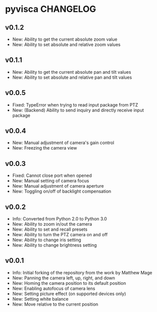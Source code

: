 # pyvisca CHANGELOG

## v0.1.2
- New: Ability to get the current absolute zoom value
- New: Ability to set absolute and relative zoom values

## v0.1.1

- New: Ability to get the current absolute pan and tilt values
- New: Ability to set absolute and relative pan and tilt values

## v0.0.5

- Fixed: TypeError when trying to read input package from PTZ
- New: (Backend) Ability to send inquiry and directly receive input package

## v0.0.4

- New: Manual adjustment of camera's gain control
- New: Freezing the camera view

## v0.0.3

- Fixed: Cannot close port when opened
- New: Manual setting of camera focus
- New: Manual adjustment of camera aperture
- New: Toggling on/off of backlight compensation

## v0.0.2

- Info: Converted from Python 2.0 to Python 3.0
- New: Ability to zoom in/out the camera
- New: Ability to set and recall presets
- New: Ability to turn the PTZ camera on and off
- New: Ability to change iris setting
- New: Ability to change brightness setting

## v0.0.1

- Info: Initial forking of the repository from the work by Matthew Mage
- New: Panning the camera left, up, right, and down
- New: Homing the camera position to its default position
- New: Enabling autofocus of camera lens
- New: Setting picture effect (on supported devices only)
- New: Setting white balance
- New: Move relative to the current position

